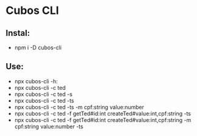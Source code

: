 # Cubos CLI

## Instal:
- npm i -D cubos-cli

## Use:
- npx cubos-cli -h:
- npx cubos-cli -c ted 
- npx cubos-cli -c ted -s
- npx cubos-cli -c ted -ts
- npx cubos-cli -c ted -ts -m cpf:string value:number
- npx cubos-cli -c ted -f getTed#id:int createTed#value:int,cpf:string -ts
- npx cubos-cli -c ted -f getTed#id:int createTed#value:int,cpf:string -m cpf:string value:number -ts
